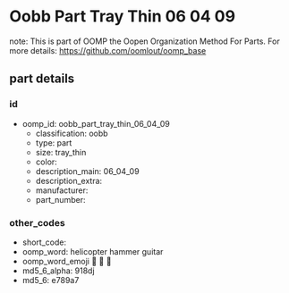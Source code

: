 # Oobb Part Tray Thin 06 04 09  

note: This is part of OOMP the Oopen Organization Method For Parts. For more details: https://github.com/oomlout/oomp_base

##  part details





### id
* oomp_id: oobb_part_tray_thin_06_04_09
  * classification: oobb
  * type: part
  * size: tray_thin
  * color: 
  * description_main: 06_04_09
  * description_extra: 
  * manufacturer: 
  * part_number: 

### other_codes
* short_code: 
* oomp_word: helicopter hammer guitar
* oomp_word_emoji :helicopter: :hammer: :guitar:
* md5_6_alpha: 918dj
* md5_6: e789a7